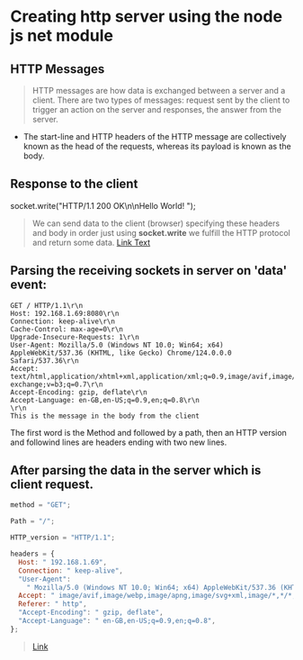 # Creating http server using the node js net module

## HTTP Messages

> HTTP messages are how data is exchanged between a server and a client. There are two types of messages: request sent by the client to trigger an action on the server and responses, the answer from the server.

- The start-line and HTTP headers of the HTTP message are collectively known as the head of the requests, whereas its payload is known as the body.

## Response to the client
socket.write("HTTP/1.1 200 OK\n\nHello World! ");

> We can send data to the client (browser) specifying these headers and body in order just using **socket.write** we fulfill the HTTP protocol and return some data.
> [Link Text](./http.js)

## Parsing the receiving sockets in server on 'data' event:

```
GET / HTTP/1.1\r\n
Host: 192.168.1.69:8080\r\n
Connection: keep-alive\r\n
Cache-Control: max-age=0\r\n
Upgrade-Insecure-Requests: 1\r\n
User-Agent: Mozilla/5.0 (Windows NT 10.0; Win64; x64) AppleWebKit/537.36 (KHTML, like Gecko) Chrome/124.0.0.0 Safari/537.36\r\n
Accept: text/html,application/xhtml+xml,application/xml;q=0.9,image/avif,image/webp,image/apng,*/*;q=0.8,application/signed-exchange;v=b3;q=0.7\r\n
Accept-Encoding: gzip, deflate\r\n
Accept-Language: en-GB,en-US;q=0.9,en;q=0.8\r\n
\r\n
This is the message in the body from the client
```

The first word is the Method and followed by a path, then an HTTP version and followind lines are headers ending with two new lines.

## After parsing the data in the server which is client request.

```javascript
method = "GET";

Path = "/";

HTTP_version = "HTTP/1.1";

headers = {
  Host: " 192.168.1.69",
  Connection: " keep-alive",
  "User-Agent":
    " Mozilla/5.0 (Windows NT 10.0; Win64; x64) AppleWebKit/537.36 (KHTML, like Gecko) Chrome/124.0.0.0 Safari/537.36",
  Accept: " image/avif,image/webp,image/apng,image/svg+xml,image/*,*/*;q=0.8",
  Referer: " http",
  "Accept-Encoding": " gzip, deflate",
  "Accept-Language": " en-GB,en-US;q=0.9,en;q=0.8",
};
```
> [Link](./utils/parseHeader.js)
